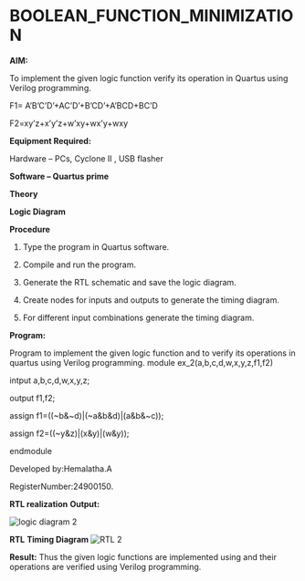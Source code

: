 # BOOLEAN_FUNCTION_MINIMIZATION

**AIM:**

To implement the given logic function verify its operation in Quartus using Verilog programming.

F1= A’B’C’D’+AC’D’+B’CD’+A’BCD+BC’D 

F2=xy’z+x’y’z+w’xy+wx’y+wxy

**Equipment Required:**

Hardware – PCs, Cyclone II , USB flasher

**Software – Quartus prime**

**Theory**

**Logic Diagram**

**Procedure**

1.	Type the program in Quartus software.

2.	Compile and run the program.

3.	Generate the RTL schematic and save the logic diagram.

4.	Create nodes for inputs and outputs to generate the timing diagram.

5.	For different input combinations generate the timing diagram.


**Program:**

 Program to implement the given logic function and to verify its operations in quartus using Verilog programming. 
module ex_2(a,b,c,d,w,x,y,z,f1,f2)

intput a,b,c,d,w,x,y,z;

output f1,f2;

assign f1=((~b&~d)|(~a&b&d)|(a&b&~c));

assign f2=((~y&z)|(x&y)|(w&y));

endmodule

Developed by:Hemalatha.A

RegisterNumber:24900150.


**RTL realization**
**Output:**

![logic diagram 2](https://github.com/user-attachments/assets/b0f8d754-4241-4356-ae21-f9dab27f78c2)


**RTL**
**Timing Diagram**
![RTL 2](https://github.com/user-attachments/assets/1830d2a3-f97e-465d-874e-0c29ad51785e)

**Result:**
Thus the given logic functions are implemented using and their operations are verified using Verilog programming.

